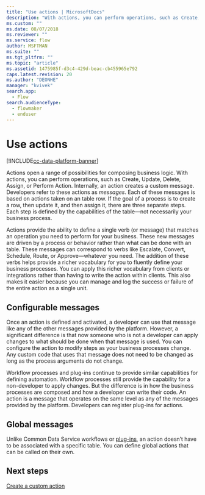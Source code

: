 ```yaml
---
title: "Use actions | MicrosoftDocs"
description: "With actions, you can perform operations, such as Create, Update, Delete, Assign, or Perform Action. Internally, an action creates a custom message."
ms.custom: ""
ms.date: 08/07/2018
ms.reviewer: ""
ms.service: flow
author: MSFTMAN
ms.suite: ""
ms.tgt_pltfrm: ""
ms.topic: "article"
ms.assetid: 1475985f-d3c4-429d-beac-cb455965e792
caps.latest.revision: 20
ms.author: "DEONHE"
manager: "kvivek"
search.app: 
  - Flow
search.audienceType: 
  - flowmaker
  - enduser
---
```

# Use actions


[!INCLUDE[cc-data-platform-banner](../../includes/cc-data-platform-banner.md)]

Actions open a range of possibilities for composing business logic. With actions, you can perform operations, such as Create, Update, Delete, Assign, or Perform Action. Internally, an action creates a custom message. Developers refer to these actions as *messages*. Each of these messages is based on actions taken on an table row. If the goal of a process is to create a row, then update it, and then assign it, there are three separate steps. Each step is defined by the capabilities of the table—not necessarily your business process.  
  
Actions provide the ability to define a single verb (or message) that matches an operation you need to perform for your business. These new messages are driven by a process or behavior rather than what can be done with an table. These messages can correspond to verbs like Escalate, Convert, Schedule, Route, or Approve—whatever you need. The addition of these verbs helps provide a richer vocabulary for you to fluently define your business processes. You can apply this richer vocabulary from clients or integrations rather than having to write the action within clients. This also makes it easier because you can manage and log the success or failure of the entire action as a single unit.  
  
<a name="BKMK_ConfigurableMessages"></a>   
## Configurable messages  
Once an action is defined and activated, a developer can use that message like any of the other messages provided by the platform. However, a significant difference is that now someone who is not a developer can apply changes to what should be done when that message is used. You can configure the action to modify steps as your business processes change. Any custom code that uses that message does not need to be changed as long as the process arguments do not change.  
  
Workflow processes and plug-ins continue to provide similar capabilities for defining automation. Workflow processes still provide the capability for a non-developer to apply changes. But the difference is in how the business processes are composed and how a developer can write their code. An action is a message that operates on the same level as any of the messages provided by the platform. Developers can register plug-ins for actions.  
  
<a name="BKMK_GlobalMessages"></a>   
## Global messages 
 
Unlike Common Data Service workflows or [plug-ins](/powerapps/developer/common-data-service/apply-business-logic-with-code?branch=master#create-a-plug-in), an action doesn’t have to be associated with a specific table. You can define global actions that can be called on their own.

## Next steps

[Create a custom action](create-actions.md)  
  

